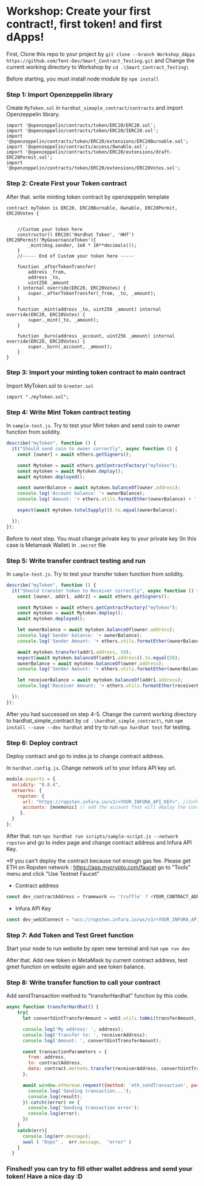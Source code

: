 # Workshop: Create your first contract!, first token! and first dApps! 

First, Clone this repo to your project by `git clone --branch Workshop_dApps https://github.com/Tent-Dev/Smart_Contract_Testing.git` and Change the current working directory to Workshop by `cd .\Smart_Contract_Testing\`


Before starting, you must install node module by `npm install`

### Step 1: Import Openzeppelin library

Create `MyToken.sol` in `hardhat_simaple_contract/contracts` and import Openzeppelin library.

```solidity
import '@openzeppelin/contracts/token/ERC20/ERC20.sol';
import '@openzeppelin/contracts/token/ERC20/IERC20.sol';
import '@openzeppelin/contracts/token/ERC20/extensions/ERC20Burnable.sol';
import '@openzeppelin/contracts/access/Ownable.sol';
import '@openzeppelin/contracts/token/ERC20/extensions/draft-ERC20Permit.sol';
import '@openzeppelin/contracts/token/ERC20/extensions/ERC20Votes.sol';
```



### Step 2: Create First your Token contract

After that. write minting token contract by openzeppelin template

```solidity
contract myToken is ERC20, ERC20Burnable, Ownable, ERC20Permit, ERC20Votes {


    //Custom your token here
    constructor() ERC20('Hardhat Token', 'HHT') ERC20Permit('MyGovernanceToken'){
        _mint(msg.sender, 1e8 * 10**decimals());
    }
    //----- End of Custom your token here -----

    function _afterTokenTransfer(
        address _from,
        address _to,
        uint256 _amount
    ) internal override(ERC20, ERC20Votes) {
        super._afterTokenTransfer(_from, _to, _amount);
    }

    function _mint(address _to, uint256 _amount) internal override(ERC20, ERC20Votes) {
        super._mint(_to, _amount);
    }

    function _burn(address _account, uint256 _amount) internal override(ERC20, ERC20Votes) {
        super._burn(_account, _amount);
    }
}
```

### Step 3: Import your minting token contract to main contract

Import MyToken.sol to `Greeter.sol`

```solidity
import "./myToken.sol";
```

### Step 4: Write Mint Token contract testing

In `sample-test.js`. Try to test your Mint token and send coin to owner function from solidity.

```javascript
describe("myToken", function () {
  it("Should send coin to owner correctly", async function () {
    const [owner] = await ethers.getSigners();

    const Mytoken = await ethers.getContractFactory("myToken");
    const mytoken = await Mytoken.deploy();
    await mytoken.deployed();

    const ownerBalance = await mytoken.balanceOf(owner.address);
    console.log('Account balance: '+ ownerBalance);
    console.log('Amount: '+ ethers.utils.formatEther(ownerBalance) + ' Token');

    expect(await mytoken.totalSupply()).to.equal(ownerBalance);

  });
});
```

Before to next step. You must change private key to your private key (In this case is Metamask Wallet) in `.secret` file

### Step 5: Write transfer contract testing and run

In `sample-test.js`. Try to test your transfer token function from solidity.

```javascript
describe("myToken", function () {
  it("Should transter token to Receiver correctly", async function () {
    const [owner, addr1, addr2] = await ethers.getSigners();

    const Mytoken = await ethers.getContractFactory("myToken");
    const mytoken = await Mytoken.deploy();
    await mytoken.deployed();

    let ownerBalance = await mytoken.balanceOf(owner.address);
    console.log('Sender balance: '+ ownerBalance);
    console.log('Sender Amount: '+ ethers.utils.formatEther(ownerBalance) + ' Token');

    await mytoken.transfer(addr1.address, 50);
    expect(await mytoken.balanceOf(addr1.address)).to.equal(50);
    ownerBalance = await mytoken.balanceOf(owner.address);
    console.log('Sender Amount: '+ ethers.utils.formatEther(ownerBalance) + ' Token');

    let receiverBalance = await mytoken.balanceOf(addr1.address);
    console.log('Receiver Amount: '+ ethers.utils.formatEther(receiverBalance) + ' Token');

  });
});
```

After you had successed on step 4-5. Change the current working directory to hardhat_simple_contract by `cd .\hardhat_simple_contract\`, run `npm install --save --dev hardhat` and try to run `npx hardhat test` for testing.

### Step 6: Deploy contract

Deploy contract and go to index.js to change contract address.

In `hardhat.config.js`. Change network url to your Infura API key url.

```javascript
module.exports = {
  solidity: "0.8.4",
  networks: {
    ropsten: {
      url: "https://ropsten.infura.io/v3/<YOUR_INFURA_API_KEY>", //Infura url with projectId
      accounts: [mnemonic] // add the account that will deploy the contract (private key)
     },
  }
};
```

After that. run `npx hardhat run scripts/sample-script.js --network ropsten` and go to index page and change contract address and Infura API Key.

*If you can't deploy the contract because not enough gas fee. Please get ETH on Ropsten network : https://app.mycrypto.com/faucet go to "Tools" menu and click "Use Testnet Faucet"

- Contract address
```javascript
const dev_contractAddress = framework == 'truffle' ? <YOUR_CONTRACT_ADDRESS_WITH_TRUFFLE> : <YOUR_CONTRACT_ADDRESS_WITH_HARDHAT>;
```

- Infura API Key
```javascript
const dev_web3Connect = "wss://ropsten.infura.io/ws/v3/<YOUR_INFURA_API_KEY_WSS>";
```

### Step 7: Add Token and Test Greet function

Start your node to run website by open new terminal and run `npm run dev`

After that. Add new token in MetaMask by current contract address, test greet function on website again and see token balance.

### Step 8: Write transfer function to call your contract

Add sendTransaction method to "transferHardhat" function by this code.

```javascript
async function transferHardhat() {
    try{
      let convertUintTransferAmount = web3.utils.toWei(transferAmount, "ether");

      console.log('My address: ', address);
      console.log('Transfer to: ', receiverAddress);
      console.log('Amount: ', convertUintTransferAmount);

      const transactionParameters = {
        from: address,
        to: contractAddress,
        data: contract.methods.transfer(receiverAddress, convertUintTransferAmount).encodeABI()
      };

      await window.ethereum.request({method: 'eth_sendTransaction', params: [transactionParameters]}).then((result) => {
        console.log('Sending transaction...');
        console.log(result);
      }).catch((error) => {
        console.log('Sending transaction error');
        console.log(error);
      })
    }
    catch(err){
      console.log(err.message);
      swal ( "Oops" ,  err.message,  "error" )
    }
  }
```

### Finshed! you can try to fill other wallet address and send your token! Have a nice day :D
